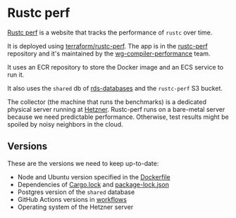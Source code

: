 # Rustc perf

[Rustc perf] is a website that tracks the performance of
`rustc` over time.

It is deployed using [terraform/rustc-perf].
The app is in the [rustc-perf]
repository and it's maintained by the [wg-compiler-performance] team.

It uses an ECR repository to store the Docker image and an ECS service to run it.

It also uses the `shared` db of [rds-databases] and the `rustc-perf` S3 bucket.

The collector (the machine that runs the benchmarks) is a dedicated physical server running at [Hetzner].
Rustc-perf runs on a bare-metal server because we need predictable performance.
Otherwise, test results might be spoiled by noisy neighbors in the cloud.

## Versions

These are the versions we need to keep up-to-date:

- Node and Ubuntu version specified in the [Dockerfile]
- Dependencies of [Cargo.lock] and [package-lock.json]
- Postgres version of the `shared` database
- GitHub Actions versions in [workflows]
- Operating system of the Hetzner server

[Rustc perf]: https://perf.rust-lang.org/
[rustc-perf]: https://github.com/rust-lang/rustc-perf
[terraform/rustc-perf]: https://github.com/rust-lang/simpleinfra/tree/master/terraform/rustc-perf
[wg-compiler-performance]: https://github.com/orgs/rust-lang/teams/wg-compiler-performance
[rds-databases]: https://github.com/rust-lang/simpleinfra/tree/master/terraform/rds-databases
[Hetzner]: https://www.hetzner.com/
[Dockerfile]: https://github.com/rust-lang/rustc-perf/blob/master/Dockerfile
[Cargo.lock]: https://github.com/rust-lang/rustc-perf/blob/master/Cargo.lock
[package-lock.json]: https://github.com/rust-lang/rustc-perf/blob/master/site/frontend/package-lock.json
[workflows]: https://github.com/rust-lang/rustc-perf/tree/master/.github/workflows
